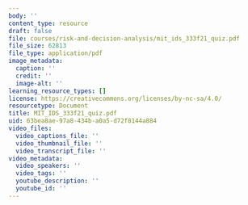 ```yaml
---
body: ''
content_type: resource
draft: false
file: courses/risk-and-decision-analysis/mit_ids_333f21_quiz.pdf
file_size: 62813
file_type: application/pdf
image_metadata:
  caption: ''
  credit: ''
  image-alt: ''
learning_resource_types: []
license: https://creativecommons.org/licenses/by-nc-sa/4.0/
resourcetype: Document
title: MIT_IDS_333f21_quiz.pdf
uid: 63bea8ae-97a8-434b-a0a5-d72f8144a884
video_files:
  video_captions_file: ''
  video_thumbnail_file: ''
  video_transcript_file: ''
video_metadata:
  video_speakers: ''
  video_tags: ''
  youtube_description: ''
  youtube_id: ''
---
```

